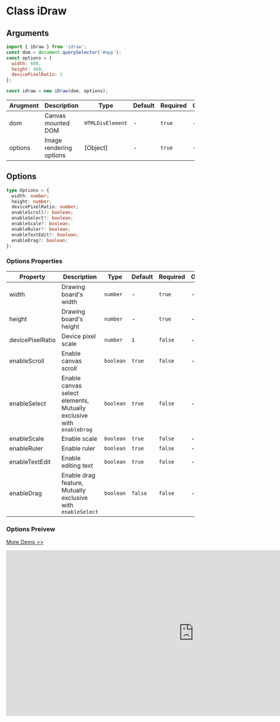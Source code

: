 # Class iDraw

## Arguments

```js
import { iDraw } from 'idraw';
const dom = document.querySelector('#app');
const options = {
  width: 600,
  height: 400,
  devicePixelRatio: 2
};

const idraw = new iDraw(dom, options);
```

| Arugment | Description             | Type             | Default | Required | Others |
| -------- | ----------------------- | ---------------- | ------- | -------- | ------ |
| dom      | Canvas mounted DOM      | `HTMLDivElement` | -       | `true`   | -      |
| options  | Image rendering options | [Object]         | -       | `true`   | -      |

## Options

```ts
type Options = {
  width: number;
  height: number;
  devicePixelRatio: number;
  enableScroll?: boolean;
  enableSelect?: boolean;
  enableScale?: boolean;
  enableRuler?: boolean;
  enableTextEdit?: boolean;
  enableDrag?: boolean;
};
```

### Options Properties

| Property         | Description                                                         | Type      | Default | Required | Others |
| ---------------- | ------------------------------------------------------------------- | --------- | ------- | -------- | ------ |
| width            | Drawing board's width                                               | `number`  | -       | `true`   | -      |
| height           | Drawing board's height                                              | `number`  | -       | `true`   | -      |
| devicePixelRatio | Device pixel scale                                                  | `number`  | `1`     | `false`  | -      |
| enableScroll     | Enable canvas scroll                                                | `boolean` | `true`  | `false`  | -      |
| enableSelect     | Enable canvas select elements, Mutually exclusive with `enableDrag` | `boolean` | `true`  | `false`  | -      |
| enableScale      | Enable scale                                                        | `boolean` | `true`  | `false`  | -      |
| enableRuler      | Enable ruler                                                        | `boolean` | `true`  | `false`  | -      |
| enableTextEdit   | Enable editing text                                                 | `boolean` | `true`  | `false`  | -      |
| enableDrag       | Enable drag feature, Mutually exclusive with `enableSelect`         | `boolean` | `false` | `false`  | -      |

### Options Preivew

[More Demo >>](https://idraw.js.org/playground/?demo=basic-options)

<iframe class="idraw-playground-preview" 
    src="https://idraw.js.org/playground/?demo=basic-options&header=false&sider=false&default-editor-split=50" 
    width="1000" height="440" frameborder="no" border="0"
    style="border: 1px solid #cecece; margin: 0px auto;"
  ></iframe>
